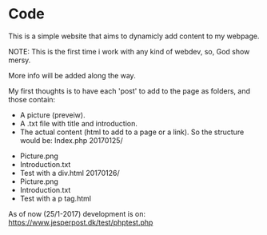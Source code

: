 # Code
This is a simple website that aims to dynamicly add content to my webpage.

NOTE: This is the first time i work with any kind of webdev, so, God show mersy.

More info will be added along the way.

My first thoughts is to have each 'post' to add to the page as folders, and those contain:
  * A picture (preveiw).
  * A .txt file with title and introduction.
  * The actual content (html to add to a page or a link).
So the structure would be:
Index.php
20170125/
  - Picture.png
  - Introduction.txt
  - Test with a div.html
20170126/
  - Picture.png
  - Introduction.txt
  - Test with a p tag.html
  
As of now (25/1-2017) development is on: https://www.jesperpost.dk/test/phptest.php
